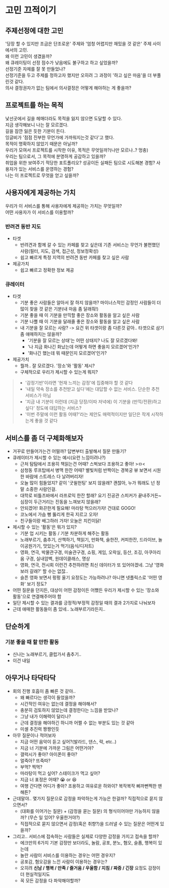 # 고민 끄적이기

## 주제선정에 대한 고민
'당장 할 수 있지만 조금은 단조로운' 주제와 '엄청 어렵지만 재밌을 것 같은' 주제 사이에서의 고민.  
왜 이런 고민이 생겼을까?  
왜 큐레이팅이 선정 점수가 낮음에도 불구하고 하고 싶었을까?  
선정기준 자체를 잘 못 만들었나?  
선정기준을 두고 주제를 정하고자 했지만 오히려 그 과정이 '하고 싶은 마음'을 더 부풀린것 같다.  
의사 결정권자가 없는 팀에서 의사결정은 어떻게 해야하는 게 좋을까?

## 프로젝트를 하는 목적
낯선곳에서 길을 헤매더라도 목적을 잃지 않으면 도달할 수 있다.  
지금 생각해보니 나는 잘 모르겠다.  
길을 잠깐 잃은 듯한 기분이 든다.  
잉글비가 '점점 진부한 무언가에 가까워지는것 같다'고 했다.  
목적이 명확하지 않았기 때문은 아닐까?  
우리가 모여서 프로젝트를 시작한 이유, 목적은 무엇일까?(나만 모르나..? 멍충)  
우리는 팀으로서, 그 목적에 분명하게 공감하고 있을까?  
취업을 위한 보여주기 적당한 포트폴리오? 성공이든 실패든 팀으로 시도해본 경험? 사용자가 있는 서비스를 운영하는 경험?  
나는 이 프로젝트로 무엇을 얻고 싶을까?  

## 사용자에게 제공하는 가치
우리가 이 서비스를 통해 사용자에게 제공하는 가치는 무엇일까?  
어떤 사용자가 이 서비스를 이용할까?

### 반려견 동반 지도
- 타겟
  - 반려견과 함께 갈 수 있는 카페를 찾고 싶은데 기존 서비스는 무언가 불편했던 사람(필터, 지도, 검색, 접근성, 정보정확성)
  - 쉽고 빠르게 특정 지역의 반려견 동반 카페를 찾고 싶은 사람
- 제공가치
  - 쉽고 빠르고 정확한 정보 제공

### 큐레이터
- 타겟
  - 기분 좋은 사람들은 알아서 잘 하지 않을까? 마이너스적인 감정인 사람들이 더 많이 찾을 것 같은 기분(내 마음 좀 달래줘!)
  - 기분 좋을 때 이 기분을 만끽할 좋은 장소와 활동을 알고 싶은 사람
  - 기분 나쁠 때 이 기분을 달래줄 좋은 장소와 활동을 알고 싶은 사람
  - 내 기분을 잘 모르는 사람? -> 요건 위 타겟이랑 좀 다른것 같아.. 타겟으로 삼기 좀 애매하지는 않을까?
    - '기분을 잘 모르는 상태'는 어떤 상태지? 나도 잘 모르겠다뫄!
    - '나 지금 화나긴 화났는데 어떻게 하면 좋을지 모르겠어'인가?
    - '화나긴 했는데 뭐 때문인지 모르겠어'인가?
- 제공가치
  - 뭘까.. 잘 모르겠다. '장소'와 '활동' 제시?
  - 구체적으로 우리가 제시할 수 있는게 뭐지?
> - '감정기반'이라면 '현재 느끼는 감정'에 집중해야 할 것 같다
> - '내일 약속 장소를 추천받고 싶다'에는 대답할 수 없는 서비스. 단순한 추천 서비스가 아님
> - '지금 내 기분이 이런데 (지금 당장/이따 저녁에) 이 기분을 (만끽/전환)하고 싶다' 정도에 대답하는 서비스?
> - '이번 주말에 이런 활동 어때?'라는 제안도 매력적이지만 일단은 작게 시작하는게 좋을 것 같다

## 서비스를 좀 더 구체화해보자
- 거꾸로 만들어가는건 어떨까? 답변부터 출발해서 질문 만들기?
- 큐레이터가 제시할 수 있는 예시(요런 느낌이려나?)
  - 근처 탐탐에서 조용히 책읽는건 어때? 스벅보다 조용하고 좋아! >ㅁ<
  - 삼청동 루프탑에서 병맥 한잔 어때? 별빛처럼 반짝이는 경복궁 뷰 보면서 시원한 바람에 스트레스 다 날려버리자!
  - 오늘 많이 힘들었지? 같이 '굿윌헌팅' 보지 않을래? 괜찮아, 누가 뭐래도 넌 정말 소중한 사람인걸.
  - 대학로 비틀즈바에서 라프로익 한잔 할래? 요기 진공관 스피커가 끝내주거든~ 심장이 두근거리는 진동을 느껴보지 않을래?
  - 안되겠어! 화끈한게 필요해! 마라탕 먹으러가자! 건대로 GOGO!
  - 코노에서 가슴 뻥 뚫리게 한곡 지르고 오자!
  - 친구들이랑 배그하러 가자! 오늘은 치킨이닭!
- 제시할 수 있는 '활동'은 뭐가 있지?
  - 기분 업 시키는 활동 / 기분 차분하게 해주는 활동
  - 노래부르기, 춤추기, 산책하기, 책읽기, 만화책, 술한잔, 커피한잔, 드라이브, 놀이공원가기, 맛있는거 먹기(음식/디저트)
  - 영화, 연극, 박물관구경, 미술관구경, 쇼핑, 게임, 오락실, 등산, 조깅, 아쿠아리움 구경, 실내암벽, 원데이클래스, 명상
  - 영화, 연극, 전시회 이런건 추천하려면 최신 데이터가 또 있어야겠네. 그냥 '영화보러 갈래?' 할 수는 없잖..
  - 슬픈 영화 보면서 펑펑 울기 요정도는 가능하려나? 아니면 넷플릭스로 '어떤 영화' 보기 정도?
- 어떤 질문을 던지든, 대상이 어떤 감정이든 어쨌든 우리가 제시할 수 있는 '장소와 활동'으로 연결해주어야 함
- 일단 제시할 수 있는 결과를 긍정적/부정적 감정일 때의 결과 2가지로 나눠보자
- 근데 애매한 활동들이 좀 있네.. 노래부르기라든지..

## 단순하게
### 기분 좋을 때 할 만한 활동
- 신나는 노래부르기, 클럽가서 춤추기..
- 이건 내일 


## 아무거나 타닥타닥
- 회의 진행 호흡이 좀 빠른 것 같아..
  - 왜 빠르다는 생각이 들었을까?
  - 시간적인 여유는 없는데 결정을 해야해서?
  - 충분히 검토하지 않았는데 결정한다는 느낌을 받았나?
  - 그냥 내가 이해력이 달리나?
  - 근데 결정을 해야하긴 하니까 어쩔 수 없는 부분도 있는 것 같아
  - 미셸 추진력 짱짱인듯
- 아무 질문이나 적어보자
  - 지금 어떤 음악이 듣고 싶어?(발라드, 댄스, 락, etc..)
  - 지금 너 기분에 가까운 그림은 어떤거야?
  - 갤럭시가 좋아? 아이폰이 좋아?
  - 얼죽아? 뜨죽따?
  - 부먹? 찍먹?
  - 마라탕이 먹고 싶어? 스테이크가 먹고 싶어?
  - 지금 너 표정은 어때? 😭 or 😆
  - 여행 간다면 어디가 좋아? 조용하고 여유로운 하와이? 복작복작 삐까뻔쩍한 맨해튼?
- 근데말야.. 몇가지 질문으로 감정을 파악하는게 가능은 한걸까? 직접적으로 묻지 않으면서?
  - (대화를 이어가는 질문) + (감정을 묻는 질문) 의 형식이어야만 가능하지 않을까? (무슨 일 있어? 우울한거야?)
  - 직접적으로 묻지 않으면서 감정(혹은 취향?)을 드러낼 수 있는 질문은 어떤게 있을까?
- 그리고.. 서비스에 접속하는 사람들은 실제로 다양한 감정을 가지고 접속을 할까?
  - 에크만의 6가지 기본 감정만 보더라도, 놀람, 공포, 분노, 혐오, 슬픔, 행복이 있는데
  - 놀란 사람이 서비스를 이용하는 경우는 어떤 경우지?
  - 공포감, 혐오감을 느낀 사람이 이용하는 경우는?
  - 오히려 **신남 / 행복 / 만족 / 즐거움 / 우울함 / 지침 / 짜증 / 긴장** 요정도 감정이 더 현실적일지도
  - 꼭 모든 감정을 다 파악해야할까?
